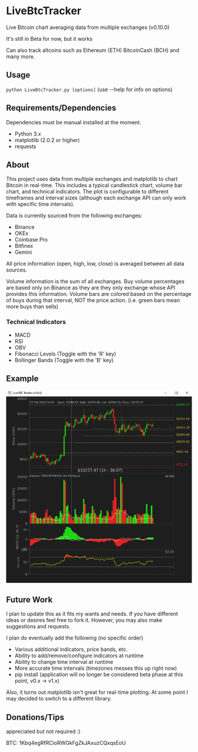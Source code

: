 # LiveBtcTracker
Live Bitcoin chart averaging data from multiple exchanges (v0.10.0)

It's still in Beta for now, but it works

Can also track altcoins such as Ethereum (ETH) BitcoinCash (BCH) and many more.

## Usage
`python LiveBtcTracker.py [options]` (use --help for info on options)

## Requirements/Dependencies
Dependencies must be manual installed at the moment. 
* Python 3.x
* matplotlib (2.0.2 or higher)
* requests

## About
This project uses data from multiple exchanges and matplotlib to chart Bitcoin in real-time. This includes a typical candlestick chart, volume bar chart, and technical indicators. The plot is configurable to different timeframes and interval sizes (although each exchange API can only work with specific time intervals).

Data is currently sourced from the following exchanges:
* Binance
* OKEx
* Coinbase Pro
* Bitfinex
* Gemini

All price information (open, high, low, close) is averaged between all data sources.

Volume information is the sum of all exchanges. Buy volume percentages are based only on Binance as they are they only exchange whose API provides this information. Volume bars are colored based on the percentage of buys during that interval, NOT the price action. (i.e. green bars mean more buys than sells)

### Technical Indicators
* MACD
* RSI
* OBV
* Fibonacci Levels (Toggle with the 'R' key)
* Bollinger Bands (Toggle with the 'B' key)

## Example
![Example Image of Chart](chartexample.png)

## Future Work
I plan to update this as it fits my wants and needs. If you have different ideas or desires feel free to fork it. However, you may also make suggestions and requests.

I plan do eventually add the following (no specific order)
* Various additional indicators, price bands, etc.
* Ability to add/remove/configure indicators at runtime
* Ability to change time interval at runtime
* More accurate time intervals (timezones messes this up right now)
* pip install (application will no longer be considered beta phase at this point, v0.x -> v1.x)

Also, it turns out matplotlib isn't great for real-time plotting. At some point I may decided to switch to a different library.

## Donations/Tips
appreciated but not required :)

BTC:  1Kbq4egRfRCioRWGkFgZkJAxuzCQxqsEoU